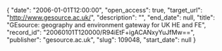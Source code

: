 {
  "date": "2006-01-01T12:00:00", 
  "open_access": true, 
  "target_url": "http://www.gesource.ac.uk/", 
  "description": "", 
  "end_date": null, 
  "title": "GEsource: geography and environment gateway for UK HE and FE", 
  "record_id": "20060101T120000/R94iEtF+igACANxyYuJfMw==", 
  "publisher": "gesource.ac.uk", 
  "slug": 109048, 
  "start_date": null
}

